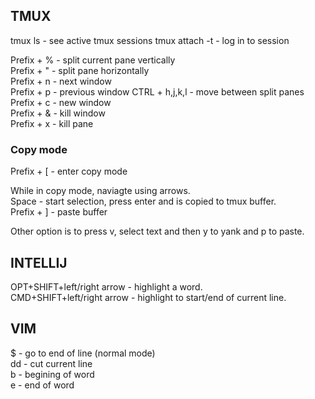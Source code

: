 ## TMUX

tmux ls - see active tmux sessions
tmux attach -t <name> - log in to session

Prefix + % - split current pane vertically  
Prefix + " - split pane horizontally  
Prefix + n - next window  
Prefix + p - previous window
CTRL + h,j,k,l - move between split panes
Prefix + c - new window  
Prefix + & - kill window  
Prefix + x - kill pane

### Copy mode

Prefix + [ - enter copy mode

While in copy mode, naviagte using arrows.  
Space - start selection, press enter and is copied to tmux buffer.  
Prefix + ] - paste buffer

Other option is to press v, select text and then y to yank and p to paste.

## INTELLIJ

OPT+SHIFT+left/right arrow - highlight a word.  
CMD+SHIFT+left/right arrow - highlight to start/end of current line.  

## VIM

$ - go to end of line (normal mode)  
dd - cut current line  
b - begining of word  
e - end of word  
